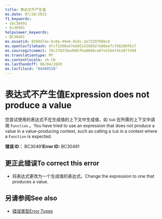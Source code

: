 ```yaml
---
title: 表达式不产生值
ms.date: 07/20/2015
f1_keywords:
- vbc30491
- bc30491
helpviewer_keywords:
- BC30491
ms.assetid: 8399d7ae-bc0a-49e6-81dc-2e7229708bc9
ms.openlocfilehash: 97cf3208e47eb0514296927e86eefc768280f61f
ms.sourcegitcommit: f8c270376ed905f6a8896ce0fe25b4f4b38ff498
ms.translationtype: MT
ms.contentlocale: zh-CN
ms.lasthandoff: 06/04/2020
ms.locfileid: "84409538"
---
```

# <a name="expression-does-not-produce-a-value"></a><span data-ttu-id="365e1-102">表达式不产生值</span><span class="sxs-lookup"><span data-stu-id="365e1-102">Expression does not produce a value</span></span>
<span data-ttu-id="365e1-103">您尝试使用的表达式不在生成值的上下文中生成值，如 `Sub` 在所需的上下文中调用 `Function` 。</span><span class="sxs-lookup"><span data-stu-id="365e1-103">You have tried to use an expression that does not produce a value in a value-producing context, such as calling a `Sub` in a context where a `Function` is expected.</span></span>  
  
 <span data-ttu-id="365e1-104">**错误 ID：** BC30491</span><span class="sxs-lookup"><span data-stu-id="365e1-104">**Error ID:** BC30491</span></span>  
  
## <a name="to-correct-this-error"></a><span data-ttu-id="365e1-105">更正此错误</span><span class="sxs-lookup"><span data-stu-id="365e1-105">To correct this error</span></span>  
  
- <span data-ttu-id="365e1-106">将表达式更改为一个生成值的表达式。</span><span class="sxs-lookup"><span data-stu-id="365e1-106">Change the expression to one that produces a value.</span></span>  
  
## <a name="see-also"></a><span data-ttu-id="365e1-107">另请参阅</span><span class="sxs-lookup"><span data-stu-id="365e1-107">See also</span></span>

- [<span data-ttu-id="365e1-108">错误类型</span><span class="sxs-lookup"><span data-stu-id="365e1-108">Error Types</span></span>](../../programming-guide/language-features/error-types.md)
